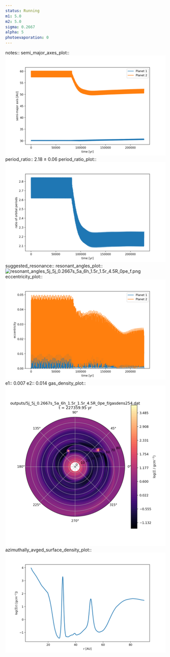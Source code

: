 ```yaml
---
status: Running
m1: 5.0
m2: 5.0
sigma: 0.2667
alpha: 5
photoevaporation: 0
---
```


notes::
semi_major_axes_plot:: ![semi_major_axes_5j_5j_0.2667s_5a_6h_1.5r_1.5r_4.5R_0pe_f.png](plots/semi_major_axes/semi_major_axes_5j_5j_0.2667s_5a_6h_1.5r_1.5r_4.5R_0pe_f.png)
period_ratio:: 2.18 ± 0.06
period_ratio_plot:: ![period_ratio_5j_5j_0.2667s_5a_6h_1.5r_1.5r_4.5R_0pe_f.png](plots/period_ratio/period_ratio_5j_5j_0.2667s_5a_6h_1.5r_1.5r_4.5R_0pe_f.png)
suggested_resonance:: 
resonant_angles_plot:: ![resonant_angles_5j_5j_0.2667s_5a_6h_1.5r_1.5r_4.5R_0pe_f.png](plots/resonant_angles/resonant_angles_5j_5j_0.2667s_5a_6h_1.5r_1.5r_4.5R_0pe_f.png)
eccentricity_plot:: ![eccentricity_5j_5j_0.2667s_5a_6h_1.5r_1.5r_4.5R_0pe_f.png](plots/eccentricity/eccentricity_5j_5j_0.2667s_5a_6h_1.5r_1.5r_4.5R_0pe_f.png)
e1:: 0.007
e2:: 0.014
gas_density_plot:: ![gas_density_5j_5j_0.2667s_5a_6h_1.5r_1.5r_4.5R_0pe_f.png](plots/gas_density/gas_density_5j_5j_0.2667s_5a_6h_1.5r_1.5r_4.5R_0pe_f.png)
azimuthally_avged_surface_density_plot:: ![azimuthally_avged_surface_density_5j_5j_0.2667s_5a_6h_1.5r_1.5r_4.5R_0pe_f.png](plots/azimuthally_avged_surface_density/azimuthally_avged_surface_density_5j_5j_0.2667s_5a_6h_1.5r_1.5r_4.5R_0pe_f.png)
